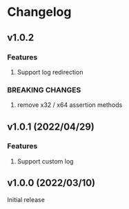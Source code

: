 # Changelog

## v1.0.2

### Features
1. Support log redirection

### BREAKING CHANGES
1. remove x32 / x64 assertion methods


## v1.0.1 (2022/04/29)

### Features
1. Support custom log


## v1.0.0 (2022/03/10)

Initial release
